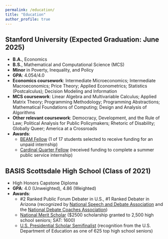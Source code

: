 ```yaml
---
permalink: /education/
title: "Education"
author_profile: true
---
```


## Stanford University (Expected Graduation: June 2025)
- **B.A.**, Economics
- **B.S.**, Mathematical and Computational Science (MCS)
- **Minor** in Poverty, Inequality, and Policy
- **GPA**: 4.054/4.0
- **Economics coursework**: Intermediate Microeconomics; Intermediate Macroeconomics; Price Theory; Applied Econometrics; Statistics (Postcalculus); Decision Modeling and Information
- **MCS coursework**: Linear Algebra and Multivariable Calculus; Applied Matrix Theory; Programming Methodology; Programming Abstractions; Mathematical Foundations of Computing; Design and Analysis of Algorithms
- **Other relevant coursework**:  Democracy, Development, and the Rule of Law; Political Analysis for Public Policymakers; Rhetoric of Disability; Globally Queer; America at a Crossroads
- **Awards**: 
  - [BEAM Fellow](https://careered.stanford.edu/jobs-internships/get-funded-unpaid-internships) (1 of 17 students selected to receive funding for an unpaid internship)
  - [Cardinal Quarter Fellow](https://cardinalservice.stanford.edu/opportunities/haas-center-cardinal-quarter-fellowship-summer-2022) (received funding to complete a summer public service internship)

## BASIS Scottsdale High School (Class of 2021)
- High Honors Capstone Diploma
- **GPA**: 4.0 (Unweighted), 4.86 (Weighted)
- **Awards**:
  - #2 Ranked Public Forum Debater in U.S., #1 Ranked Debater in Arizona (recognized by [National Speech and Debate Association](https://www.speechanddebate.org/) and the [National Debate Coaches Association](http://www.debatecoaches.org/))
  - [National Merit Scholar](https://en.wikipedia.org/wiki/National_Merit_Scholarship_Program) ($2500 scholarship granted to 2,500 high school seniors; SAT: 1600)
  - [U.S. Presidential Scholar Semifinalist](https://en.wikipedia.org/wiki/Presidential_Scholars_Program) (recognition from the U.S. Department of Education as one of 625 top high school seniors)



